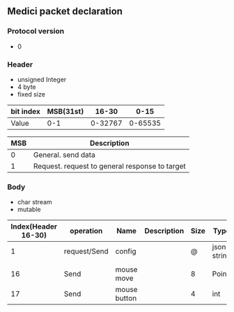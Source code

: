 ## Medici packet declaration
### Protocol version 
 - 0

### Header
 - unsigned Integer
 - 4 byte
 - fixed size

|bit index|MSB(31st)|16-30  |0-15   |
|-|-|-|-|
|Value|0-1|0-32767|0-65535|

|MSB|Description|
|-|-|
|0|General. send data|
|1|Request. request to general response to target|

### Body
 - char stream
 - mutable

|Index(Header 16-30)|operation|Name|Description|Size|Type|Detail|
|-|-|-|-|-|-|-|
|1|request/Send|config||@|json string|send my configuration|
||||||||
|16|Send|mouse move||8|Point||
|17|Send|mouse button||4|int||